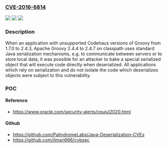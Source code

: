 ### [CVE-2016-6814](https://cve.mitre.org/cgi-bin/cvename.cgi?name=CVE-2016-6814)
![](https://img.shields.io/static/v1?label=Product&message=n%2Fa&color=blue)
![](https://img.shields.io/static/v1?label=Version&message=n%2Fa&color=blue)
![](https://img.shields.io/static/v1?label=Vulnerability&message=n%2Fa&color=brighgreen)

### Description

When an application with unsupported Codehaus versions of Groovy from 1.7.0 to 2.4.3, Apache Groovy 2.4.4 to 2.4.7 on classpath uses standard Java serialization mechanisms, e.g. to communicate between servers or to store local data, it was possible for an attacker to bake a special serialized object that will execute code directly when deserialized. All applications which rely on serialization and do not isolate the code which deserializes objects were subject to this vulnerability.

### POC

#### Reference
- https://www.oracle.com/security-alerts/cpujul2020.html

#### Github
- https://github.com/PalindromeLabs/Java-Deserialization-CVEs
- https://github.com/ilmari666/cybsec

